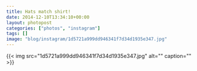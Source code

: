 ```yaml
---
title: Hats match shirt!
date: 2014-12-10T13:34:10+00:00
layout: photopost
categories: ["photos", "instagram"]
tags: []
image: "blog/instagram/1d5721a999dd946341f7d34d1935e347.jpg"
---
```


{{< img src="1d5721a999dd946341f7d34d1935e347.jpg" alt="" caption="" >}}



